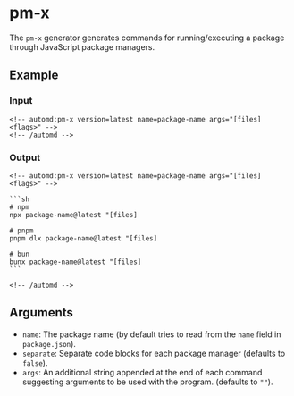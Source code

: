 # pm-x

The `pm-x` generator generates commands for running/executing a package through JavaScript package managers.

<!-- automd:example generator=pm-x version=latest name="package-name" args="[files] <flags>" -->

## Example

### Input

    <!-- automd:pm-x version=latest name=package-name args="[files] <flags>" -->
    <!-- /automd -->

### Output

    <!-- automd:pm-x version=latest name=package-name args="[files] <flags>" -->
    
    ```sh
    # npm
    npx package-name@latest "[files]
    
    # pnpm
    pnpm dlx package-name@latest "[files]
    
    # bun
    bunx package-name@latest "[files]
    ```
    
    <!-- /automd -->

<!-- /automd -->

## Arguments

- `name`: The package name (by default tries to read from the `name` field in `package.json`).
- `separate`: Separate code blocks for each package manager (defaults to `false`).
- `args`: An additional string appended at the end of each command suggesting arguments to be used with the program. (defaults to `""`).
